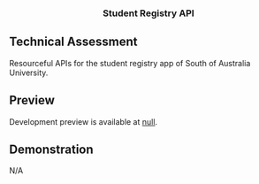 <h3 align="center">Student Registry API</h3>

## Technical Assessment

Resourceful APIs for the student registry app of South of Australia University.

## Preview

Development preview is available at <a href="#" target="_blank">null</a>.

## Demonstration

N/A